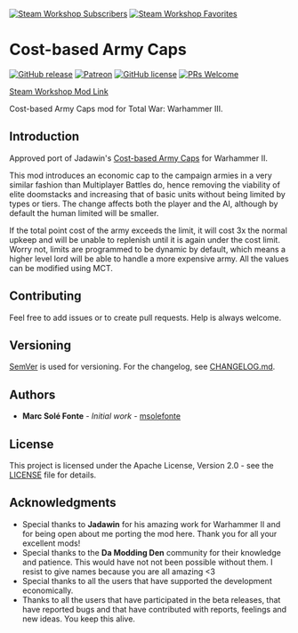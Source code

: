 [![Steam Workshop Subscribers](https://img.shields.io/endpoint?style=for-the-badge&url=https%3A%2F%2Fshieldsio-steam-workshop.jross.me%2F2843367951%2Fsubscriptions-text)](https://steamcommunity.com/sharedfiles/filedetails/?id=2843367951)
[![Steam Workshop Favorites](https://img.shields.io/endpoint?style=for-the-badge&url=https%3A%2F%2Fshieldsio-steam-workshop.jross.me%2F2843367951%2Ffavourites-text)](https://steamcommunity.com/sharedfiles/filedetails/?id=2843367951)

# Cost-based Army Caps

[![GitHub release](https://img.shields.io/github/release/msolefonte/tww3-cbac.svg?style=flat)](https://GitHub.com/msolefonte/tww3-cbac/releases/)
[![Patreon](https://img.shields.io/endpoint.svg?url=https%3A%2F%2Fshieldsio-patreon.vercel.app%2Fapi%3Fusername%3Dwolfylpdc%26type%3Dpatrons&style=flat)](https://www.patreon.com/wolfylpdc)
[![GitHub license](https://img.shields.io/github/license/msolefonte/tww3-cbac?style=flat)](https://github.com/msolefonte/tww3-cbac/blob/master/LICENSE)
[![PRs Welcome](https://img.shields.io/badge/PRs-welcome-brightgreen.svg?style=flat)](http://makeapullrequest.com)

[Steam Workshop Mod Link](https://steamcommunity.com/sharedfiles/filedetails/?id=2843367951)

Cost-based Army Caps mod for Total War: Warhammer III.

## Introduction

Approved port of Jadawin's [Cost-based Army Caps](https://steamcommunity.com/sharedfiles/filedetails/?id=1723390103) for 
Warhammer II.

This mod introduces an economic cap to the campaign armies in a very similar fashion than Multiplayer Battles do, hence 
removing the viability of elite doomstacks and increasing that of basic units without being limited by types or tiers. 
The change affects both the player and the AI, although by default the human limited will be smaller.

If the total point cost of the army exceeds the limit, it will cost 3x the normal upkeep and will be unable to replenish 
until it is again under the cost limit. Worry not, limits are programmed to be dynamic by default, which means a higher 
level lord will be able to handle a more expensive army. All the values can be modified using MCT.

## Contributing

Feel free to add issues or to create pull requests. Help is always welcome.

## Versioning

[SemVer](http://semver.org/) is used for versioning. For the changelog, see [CHANGELOG.md](CHANGELOG.md).

## Authors

* **Marc Solé Fonte** - *Initial work* - [msolefonte](https://github.com/msolefonte)

## License

This project is licensed under the Apache License, Version 2.0 - see the [LICENSE](LICENSE) file for details.

## Acknowledgments

* Special thanks to **Jadawin** for his amazing work for Warhammer II and for being open about me porting the mod here. 
Thank you for all your excellent mods!
* Special thanks to the **Da Modding Den** community for their knowledge and patience. This would have not not been 
possible without them. I resist to give names because you are all amazing <3
* Special thanks to all the users that have supported the development economically.
* Thanks to all the users that have participated in the beta releases, that have reported bugs and that have contributed
with reports, feelings and new ideas. You keep this alive.
